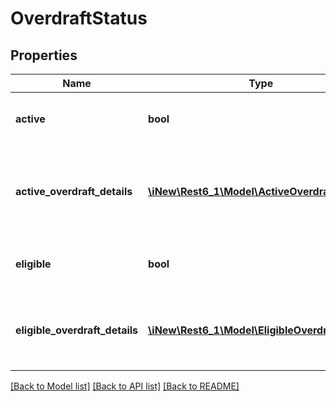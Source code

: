 # OverdraftStatus

## Properties
Name | Type | Description | Notes
------------ | ------------- | ------------- | -------------
**active** | **bool** | a boolean indicating if the overdraft functionality is active for the subscription | 
**active_overdraft_details** | [**\iNew\Rest6_1\Model\ActiveOverdraftDetails**](ActiveOverdraftDetails.md) | the activeOverdraftDetails information about overdraft loan subscriber currently has active and need to pay back | [optional] 
**eligible** | **bool** | a boolean indicating if the subscription is eligible to use the overdraft functionality | 
**eligible_overdraft_details** | [**\iNew\Rest6_1\Model\EligibleOverdraftDetails**](EligibleOverdraftDetails.md) | the eligibleOverdraftDetails information about overdraft loan subscriber is eligible for | [optional] 

[[Back to Model list]](../README.md#documentation-for-models) [[Back to API list]](../README.md#documentation-for-api-endpoints) [[Back to README]](../README.md)


